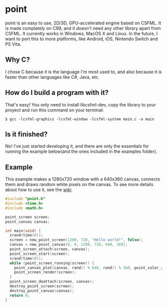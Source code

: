 # point
point is an easy to use, 2D/3D, GPU-accelerated engine based on CSFML. It is made completely on C99, and it doesn't need any other library apart from CSFML. It currently works in Windows, MacOS X and Linux. In the future, I want to port this to more platforms, like Android, iOS, Nintendo Switch and PS Vita.



## Why C?

I chose C because it is the language I'm most used to, and also because it is faster than other languages like C#, Java, etc.



## How do I build a program with it?

That's easy! You only need to install libcsfml-dev, copy the library to your proyect and run this command on your terminal:

` $ gcc -lcsfml-graphics -lcsfml-window -lcsfml-system main.c -o main `



## Is it finished?

No! I've just started developing it, and there are only the essentials for running the example below(and the ones included in the examples folder).



## Example

This example makes a 1280x720 window with a 640x360 canvas, connects them and draws random white pixels on the canvas. To see more details about how to use it, see the [wiki](https://github.com/segfaultcoder/point/wiki).

```c
#include "point.h"
#include <time.h>
#include <math.h>

point_screen screen;
point_canvas canvas;

int main(void) {
  srand(time(0));
  screen = new_point_screen(1280, 720, "Hello world!", false);
  canvas = new_point_canvas(0, 0, 1280, 720, 640, 360);
  point_screen_attach(screen, canvas);
  point_screen_start(screen);
  srand(time(0));
  while (point_screen_running(screen)) {
    point_canvas_plot(canvas, rand() % 640, rand() % 360, point_color_rgb(255, 255, 255));
    point_screen_render(screen);
  }
  point_screen_deattach(screen, canvas);
  destroy_point_screen(screen);
  destroy_point_canvas(canvas);
  return 0;
}
```

